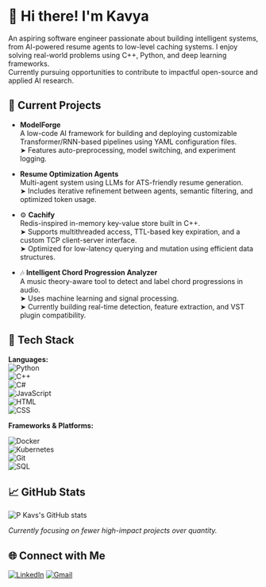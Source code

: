 # 👋 Hi there! I'm Kavya

An aspiring software engineer passionate about building intelligent systems, from AI-powered resume agents to low-level caching systems. I enjoy solving real-world problems using C++, Python, and deep learning frameworks.  
Currently pursuing opportunities to contribute to impactful open-source and applied AI research.


## 🔭 Current Projects

-  **ModelForge**  
  A low-code AI framework for building and deploying customizable Transformer/RNN-based pipelines using YAML configuration files.  
  ➤ Features auto-preprocessing, model switching, and experiment logging.

-  **Resume Optimization Agents**  
  Multi-agent system using LLMs for ATS-friendly resume generation.  
  ➤ Includes iterative refinement between agents, semantic filtering, and optimized token usage.

- ⚙️ **Cachify**  
  Redis-inspired in-memory key-value store built in C++.  
  ➤ Supports multithreaded access, TTL-based key expiration, and a custom TCP client-server interface.  
  ➤ Optimized for low-latency querying and mutation using efficient data structures.

- 🎶 **Intelligent Chord Progression Analyzer**  
  A music theory-aware tool to detect and label chord progressions in audio.  
  ➤ Uses machine learning and signal processing.  
  ➤ Currently building real-time detection, feature extraction, and VST plugin compatibility.


## 🧰 Tech Stack

**Languages:**  
![Python](https://img.shields.io/badge/-Python-3776AB?style=flat-square&logo=python)  
![C++](https://img.shields.io/badge/-C++-00599C?style=flat-square&logo=c%2B%2B)  
![C#](https://img.shields.io/badge/-C%23-239120?style=flat-square&logo=c-sharp)  
![JavaScript](https://img.shields.io/badge/-JavaScript-F7DF1E?style=flat-square&logo=javascript)  
![HTML](https://img.shields.io/badge/-HTML5-E34F26?style=flat-square&logo=html5)  
![CSS](https://img.shields.io/badge/-CSS3-1572B6?style=flat-square&logo=css3)

**Frameworks & Platforms:**  

![Docker](https://img.shields.io/badge/-Docker-2496ED?style=flat-square&logo=docker)  
![Kubernetes](https://img.shields.io/badge/-Kubernetes-326CE5?style=flat-square&logo=kubernetes)  
![Git](https://img.shields.io/badge/-Git-F05032?style=flat-square&logo=git)  
![SQL](https://img.shields.io/badge/-SQL-4479A1?style=flat-square&logo=mysql)

## 📈 GitHub Stats

![P Kavs's GitHub stats](https://github-readme-stats.vercel.app/api?username=kavs2803&show_icons=true&theme=radical)

*Currently focusing on fewer high-impact projects over quantity.*

## 🌐 Connect with Me

[![LinkedIn](https://img.shields.io/badge/-LinkedIn-blue?style=flat-square&logo=linkedin&logoColor=white&link=https://www.linkedin.com/in/p-kavya-samhitha-65a308212)](www.linkedin.com/in/p-kavya-samhitha-65a308212)
[![Gmail](https://img.shields.io/badge/-Email-D14836?style=flat-square&logo=gmail&logoColor=white&link=mailto:savya20014@gmail.com)](mailto:savya20014@gmail.com)

  
